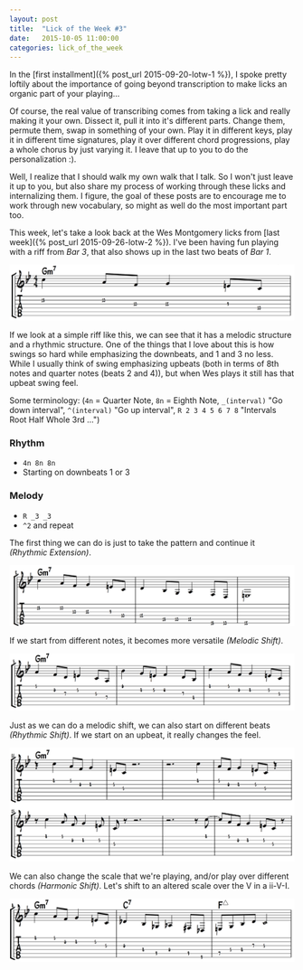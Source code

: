 ```yaml
---
layout: post
title:  "Lick of the Week #3"
date:   2015-10-05 11:00:00
categories: lick_of_the_week
---
```


In the [first installment]({% post_url 2015-09-20-lotw-1 %}), I spoke pretty loftily about the importance of going beyond transcription to make licks an organic part of your playing...

<div class="message">
Of course, the real value of transcribing comes from taking a lick and really making it your own. Dissect it, pull it into it's different parts. Change them, permute them, swap in something of your own. Play it in different keys, play it in different time signatures, play it over different chord progressions, play a whole chorus by just varying it. I leave that up to you to do the personalization :).
</div>

Well, I realize that I should walk my own walk that I talk. So I won't just leave it up to you, but also share my process of working through these licks and internalizing them. I figure, the goal of these posts are to encourage me to work through new vocabulary, so might as well do the most important part too.

This week, let's take a look back at the Wes Montgomery licks from [last week]({% post_url 2015-09-26-lotw-2 %}). I've been having fun playing with a riff from _Bar 3_, that also shows up in the last two beats of _Bar 1_.

![lotw-3-0](/assets/lotw/lotw-3-0.png)

If we look at a simple riff like this, we can see that it has a melodic structure and a rhythmic structure. One of the things that I love about this is how swings so hard while emphasizing the downbeats, and 1 and 3 no less. While I usually think of swing emphasizing upbeats (both in terms of 8th notes and quarter notes (beats 2 and 4)), but when Wes plays it still has that upbeat swing feel.

Some terminology: (`4n` = Quarter Note, `8n` = Eighth Note, `_(interval)` "Go down interval", `^(interval)` "Go up interval", `R 2 3 4 5 6 7 8` "Intervals Root Half Whole 3rd ...")

### Rhythm ###
+ `4n 8n 8n`
+ Starting on downbeats 1 or 3

### Melody ###
+ `R _3 _3`
+ `^2` and repeat

The first thing we can do is just to take the pattern and continue it *(Rhythmic Extension)*. 

![lotw-3-1](/assets/lotw/lotw-3-1.png)

If we start from different notes, it becomes more versatile *(Melodic Shift)*.

![lotw-3-2](/assets/lotw/lotw-3-2.png)

Just as we can do a melodic shift, we can also start on different beats *(Rhythmic Shift)*. If we start on an upbeat, it really changes the feel.

![lotw-3-3](/assets/lotw/lotw-3-3.png)

We can also change the scale that we're playing, and/or play over different chords *(Harmonic Shift)*. Let's shift to an altered scale over the V in a ii-V-I.

![lotw-3-4](/assets/lotw/lotw-3-4.png)